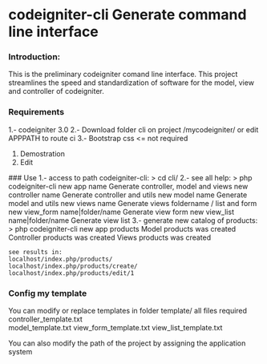# codeigniter-cli Generate command line interface #

### Introduction:
This is the preliminary codeigniter comand line interface.
This project streamlines the speed and standardization of software for the model, view and controller of codeigniter.

### Requirements
1.- codeigniter 3.0
2.- Download folder cli on project /mycodeigniter/ or edit APPPATH to route ci
3.- Bootstrap css <= not required
<ol>
	<li>Demostration</li>
	<li>Edit</li>
</ol>
### Use
1.- access to path codeigniter-cli:
	> cd cli/
2.- see all help:
	> php codeigniter-cli
		new	app			name		 Generate controller, model and views
		new	controller	name		 Generate controller and utils
		new	model		name		 Generate model and utils
		new	views		name		 Generate views foldername / list and form
		new	view_form	name|folder/name Generate view form
		new	view_list	name|folder/name Generate view list 
3.- generate new catalog of products:
	> php codeigniter-cli new app products
		Model products was created
		Controller products was created
		Views products was created

	see results in:
	localhost/index.php/products/
	localhost/index.php/products/create/
	localhost/index.php/products/edit/1

### Config my template
You can modify or replace templates in folder template/ all files required
	controller_template.txt  
	model_template.txt 
	view_form_template.txt 
	view_list_template.txt

You can also modify the path of the project by assigning the application system
